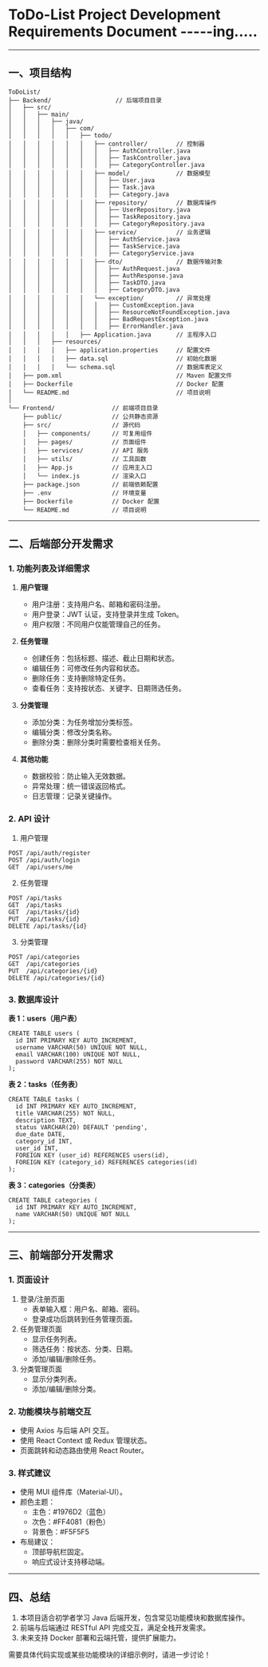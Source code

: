 # ToDo-List Project Development Requirements Document -----ing.....

---

## 一、项目结构

```
ToDoList/
├── Backend/                  // 后端项目目录
│   ├── src/
│   │   ├── main/
│   │   │   ├── java/
│   │   │   │   ├── com/
│   │   │   │   │   ├── todo/
│   │   │   │   │   │   ├── controller/        // 控制器
│   │   │   │   │   │   │   ├── AuthController.java
│   │   │   │   │   │   │   ├── TaskController.java
│   │   │   │   │   │   │   ├── CategoryController.java
│   │   │   │   │   │   ├── model/             // 数据模型
│   │   │   │   │   │   │   ├── User.java
│   │   │   │   │   │   │   ├── Task.java
│   │   │   │   │   │   │   ├── Category.java
│   │   │   │   │   │   ├── repository/        // 数据库操作
│   │   │   │   │   │   │   ├── UserRepository.java
│   │   │   │   │   │   │   ├── TaskRepository.java
│   │   │   │   │   │   │   ├── CategoryRepository.java
│   │   │   │   │   │   ├── service/           // 业务逻辑
│   │   │   │   │   │   │   ├── AuthService.java
│   │   │   │   │   │   │   ├── TaskService.java
│   │   │   │   │   │   │   ├── CategoryService.java
│   │   │   │   │   │   ├── dto/               // 数据传输对象
│   │   │   │   │   │   │   ├── AuthRequest.java
│   │   │   │   │   │   │   ├── AuthResponse.java
│   │   │   │   │   │   │   ├── TaskDTO.java
│   │   │   │   │   │   │   ├── CategoryDTO.java
│   │   │   │   │   │   └── exception/         // 异常处理
│   │   │   │   │   │   │   ├── CustomException.java
│   │   │   │   │   │   │   ├── ResourceNotFoundException.java
│   │   │   │   │   │   │   ├── BadRequestException.java
│   │   │   │   │   │   │   ├── ErrorHandler.java
│   │   │   │   │   ├── Application.java       // 主程序入口
│   │   │   ├── resources/
│   │   │   │   ├── application.properties     // 配置文件
│   │   │   │   ├── data.sql                   // 初始化数据
│   │   │   │   └── schema.sql                 // 数据库表定义
│   ├── pom.xml                                // Maven 配置文件
│   ├── Dockerfile                             // Docker 配置
│   └── README.md                              // 项目说明
│
└── Frontend/                // 前端项目目录
    ├── public/              // 公共静态资源
    ├── src/                 // 源代码
    │   ├── components/      // 可复用组件
    │   ├── pages/           // 页面组件
    │   ├── services/        // API 服务
    │   ├── utils/           // 工具函数
    │   ├── App.js           // 应用主入口
    │   └── index.js         // 渲染入口
    ├── package.json         // 前端依赖配置
    ├── .env                 // 环境变量
    ├── Dockerfile           // Docker 配置
    └── README.md            // 项目说明
```

---

## 二、后端部分开发需求

### 1. 功能列表及详细需求
1. **用户管理**
    - 用户注册：支持用户名、邮箱和密码注册。
    - 用户登录：JWT 认证，支持登录并生成 Token。
    - 用户权限：不同用户仅能管理自己的任务。

2. **任务管理**
    - 创建任务：包括标题、描述、截止日期和状态。
    - 编辑任务：可修改任务内容和状态。
    - 删除任务：支持删除特定任务。
    - 查看任务：支持按状态、关键字、日期筛选任务。

3. **分类管理**
    - 添加分类：为任务增加分类标签。
    - 编辑分类：修改分类名称。
    - 删除分类：删除分类时需要检查相关任务。

4. **其他功能**
    - 数据校验：防止输入无效数据。
    - 异常处理：统一错误返回格式。
    - 日志管理：记录关键操作。

### 2. API 设计
1. 用户管理
```
POST /api/auth/register
POST /api/auth/login
GET  /api/users/me
```
2. 任务管理
```
POST /api/tasks
GET  /api/tasks
GET  /api/tasks/{id}
PUT  /api/tasks/{id}
DELETE /api/tasks/{id}
```
3. 分类管理
```
POST /api/categories
GET  /api/categories
PUT  /api/categories/{id}
DELETE /api/categories/{id}
```

### 3. 数据库设计

**表 1：users（用户表）**
```
CREATE TABLE users (
  id INT PRIMARY KEY AUTO_INCREMENT,
  username VARCHAR(50) UNIQUE NOT NULL,
  email VARCHAR(100) UNIQUE NOT NULL,
  password VARCHAR(255) NOT NULL
);
```
**表 2：tasks（任务表）**
```
CREATE TABLE tasks (
  id INT PRIMARY KEY AUTO_INCREMENT,
  title VARCHAR(255) NOT NULL,
  description TEXT,
  status VARCHAR(20) DEFAULT 'pending',
  due_date DATE,
  category_id INT,
  user_id INT,
  FOREIGN KEY (user_id) REFERENCES users(id),
  FOREIGN KEY (category_id) REFERENCES categories(id)
);
```
**表 3：categories（分类表）**
```
CREATE TABLE categories (
  id INT PRIMARY KEY AUTO_INCREMENT,
  name VARCHAR(50) UNIQUE NOT NULL
);
```

---

## 三、前端部分开发需求

### 1. 页面设计

1. 登录/注册页面
    - 表单输入框：用户名、邮箱、密码。
    - 登录成功后跳转到任务管理页面。
2. 任务管理页面
    - 显示任务列表。
    - 筛选任务：按状态、分类、日期。
    - 添加/编辑/删除任务。
3. 分类管理页面
    - 显示分类列表。
    - 添加/编辑/删除分类。

### 2. 功能模块与前端交互
- 使用 Axios 与后端 API 交互。
- 使用 React Context 或 Redux 管理状态。
- 页面跳转和动态路由使用 React Router。

### 3. 样式建议
- 使用 MUI 组件库（Material-UI）。
- 颜色主题：
    - 主色：#1976D2（蓝色）
    - 次色：#FF4081（粉色）
    - 背景色：#F5F5F5
- 布局建议：
    - 顶部导航栏固定。
    - 响应式设计支持移动端。

---

## 四、总结
1. 本项目适合初学者学习 Java 后端开发，包含常见功能模块和数据库操作。
2. 前端与后端通过 RESTful API 完成交互，满足全栈开发需求。
3. 未来支持 Docker 部署和云端托管，提供扩展能力。

需要具体代码实现或某些功能模块的详细示例时，请进一步讨论！

